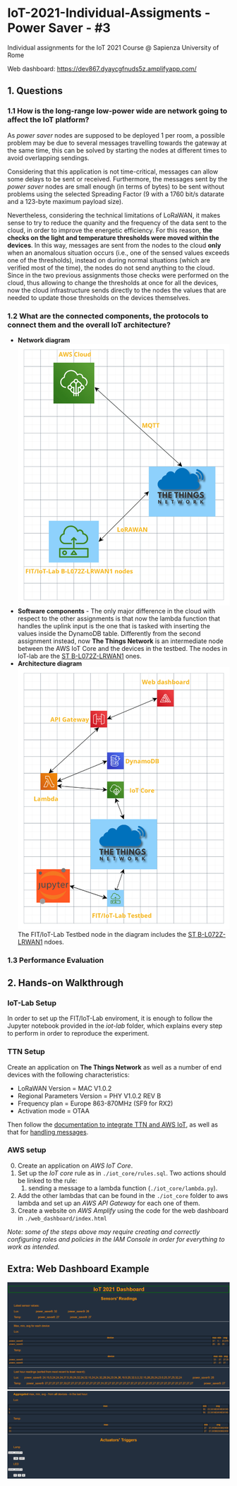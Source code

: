 # IoT-2021-Individual-Assigments - Power Saver - #3
Individual assignments for the IoT 2021 Course @ Sapienza University of Rome

Web dashboard: https://dev867.dyaycgfnuds5z.amplifyapp.com/

## 1. Questions
### 1.1 How is the long-range low-power wide are network going to affect the IoT platform?

As *power saver* nodes are supposed to be deployed 1 per room, a possible problem may be due to several messages travelling towards the gateway at the same time, this can be solved by starting the nodes at different times to avoid overlapping sendings.

Considering that this application is not time-critical, messages can allow some delays to be sent or received. Furthermore, the messages sent by the *power saver* nodes are small enough (in terms of bytes) to be sent without problems using the selected Spreading Factor (9 with a 1760 bit/s datarate and a 123-byte maximum payload size).

Nevertheless, considering the technical limitations of LoRaWAN, it makes sense to try to reduce the quanity and the frequency of the data sent to the cloud, in order to improve the energetic efficiency. For this reason, **the checks on the light and temperature thresholds were moved within the devices**. In this way, messages are sent from the nodes to the cloud **only** when an anomalous situation occurs (i.e., one of the sensed values exceeds one of the thresholds), instead on during normal situations (which are verified most of the time), the nodes do not send anything to the cloud. 
Since in the two previous assignments those checks were performed on the cloud, thus allowing to change the thresholds at once for all the devices, now the cloud infrastructure sends directly to the nodes the values that are needed to update those thresholds on the devices themselves.

### 1.2 What are the connected components, the protocols to connect them and the overall IoT architecture?
* **Network diagram**
![alt text](images/network.png "Network diagram")
* **Software components** - The only major difference in the cloud with respect to the other assignments is that now the lambda function that handles the uplink input is the one that is tasked with inserting the values inside the DynamoDB table.
Differently from the second assignment instead, now **The Things Network** is an intermediate node between the AWS IoT Core and the devices in the testbed. The nodes in IoT-lab are the [ST B-L072Z-LRWAN1](https://www.iot-lab.info/docs/boards/st-b-l072z-lrwan1/) ones.
* **Architecture diagram** 
![alt text](images/architecture.png "Architecture diagram")
The FIT/IoT-Lab Testbed node in the diagram includes the [ST B-L072Z-LRWAN1](https://www.iot-lab.info/docs/boards/st-b-l072z-lrwan1/) ndoes.

### 1.3 Performance Evaluation

## 2. Hands-on Walkthrough
### IoT-Lab Setup
In order to set up the FIT/IoT-Lab enviroment, it is enough to follow the Jupyter notebook provided in the _iot-lab_ folder, which explains every step to perform in order to reproduce the experiment.
### TTN Setup
Create an application on **The Things Network** as well as a number of end devices with the following characteristics:
* LoRaWAN Version = MAC V1.0.2
* Regional Parameters Version = PHY V1.0.2 REV B
* Frequency plan = Europe 863-870MHz (SF9 for RX2)
* Activation mode = OTAA

Then follow the [documentation to integrate TTN and AWS IoT](https://www.thethingsindustries.com/docs/integrations/aws-iot/default/), as well as that for [handling messages](https://www.thethingsindustries.com/docs/integrations/aws-iot/default/messages/).
### AWS setup
0) Create an application on *AWS IoT Core*.
1) Set up the *IoT core* rule as in `./iot_core/rules.sql`. Two actions should be linked to the rule: 
    1. sending a message to a lambda function (`./iot_core/lambda.py`).
2) Add the other lambdas that can be found in the `./iot_core` folder to aws lambda and set up an *AWS API Gateway* for each one of them.
3) Create a website on *AWS Amplify* using the code for the web dashboard in `./web_dashboard/index.html`

*Note: some of the steps above may require creating and correctly configuring roles and policies in the *IAM Console* in order for everything to work as intended.*


## Extra: Web Dashboard Example
![alt text](images/lora_dash.png "Dashboard")
![alt text](images/lora_dash2.png "Dashboard")

